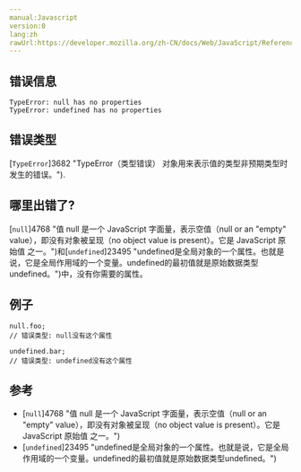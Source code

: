 ```yaml
---
manual:Javascript
version:0
lang:zh
rawUrl:https://developer.mozilla.org/zh-CN/docs/Web/JavaScript/Reference/Errors/No_properties
---
```






## 错误信息<a name="错误信息"></a>

```
TypeError: null has no properties
TypeError: undefined has no properties

```

## 错误类型<a name="错误类型"></a>


[`TypeError`]3682 "TypeError（类型错误） 对象用来表示值的类型非预期类型时发生的错误。").


## 哪里出错了?<a name="哪里出错了"></a>


[`null`]4768 "值 null 是一个 JavaScript 字面量，表示空值（null or an "empty" value），即没有对象被呈现（no object value is present）。它是 JavaScript 原始值 之一。")和[`undefined`]23495 "undefined是全局对象的一个属性。也就是说，它是全局作用域的一个变量。undefined的最初值就是原始数据类型undefined。")中，没有你需要的属性。


## 例子<a name="例子"></a>

```
null.foo;
// 错误类型: null没有这个属性

undefined.bar;
// 错误类型: undefined没有这个属性
```

## 参考<a name="参考"></a>

* [`null`]4768 "值 null 是一个 JavaScript 字面量，表示空值（null or an "empty" value），即没有对象被呈现（no object value is present）。它是 JavaScript 原始值 之一。")
* [`undefined`]23495 "undefined是全局对象的一个属性。也就是说，它是全局作用域的一个变量。undefined的最初值就是原始数据类型undefined。")



